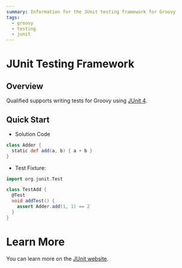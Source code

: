 ```yaml
---
summary: Information for the JUnit testing framework for Groovy
tags:
  - groovy
  - testing
  - junit
---
```


# JUnit Testing Framework

## Overview

Qualified supports writing tests for Groovy using [JUnit 4][1].

## Quick Start

- Solution Code

```groovy
class Adder {
  static def add(a, b) { a + b }
}
```

- Test Fixture:

```groovy
import org.junit.Test

class TestAdd {
  @Test
  void addTest() {
    assert Adder.add(1, 1) == 2
  }
}
```

# Learn More

You can learn more on the [JUnit website][1].

[1]: https://junit.org/junit4/
